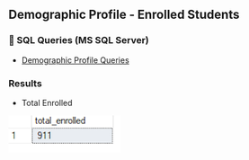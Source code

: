 

## Demographic Profile - Enrolled Students

### 🔹 SQL Queries (MS SQL Server)

- [Demographic Profile Queries](/SQL/demographic_profile.sql)


### Results 

 - Total Enrolled

![Query Output](./images/total_enrolled.png)
